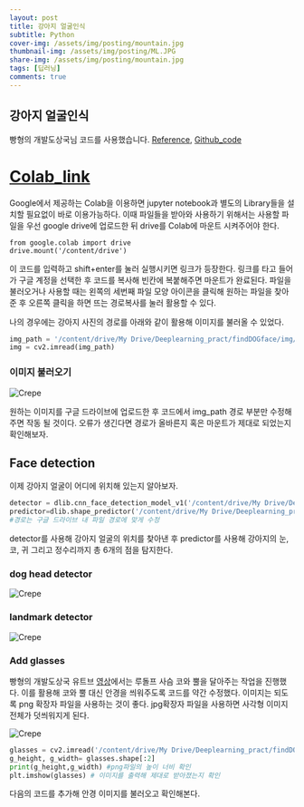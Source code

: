 ```yaml
---
layout: post
title: 강아지 얼굴인식
subtitle: Python
cover-img: /assets/img/posting/mountain.jpg
thumbnail-img: /assets/img/posting/ML.JPG
share-img: /assets/img/posting/mountain.jpg
tags: [딥러닝]
comments: true
---
```


## 강아지 얼굴인식

빵형의 개발도상국님 코드를 사용했습니다. [Reference](https://www.youtube.com/watch?v=yRH5by6IiEE&t=1s), [Github_code](https://github.com/kairess/dog_face_detector)
<br>

# [Colab_link](https://colab.research.google.com/notebooks/intro.ipynb)

Google에서 제공하는 Colab을 이용하면 jupyter notebook과 별도의 Library들을 설치할 필요없이 바로 이용가능하다. 이때 파일들을 받아와 사용하기 위해서는 사용할 파일을 우선 google drive에 업로드한 뒤 drive를 Colab에 마운트 시켜주어야 한다.

```
from google.colab import drive
drive.mount('/content/drive')
```

이 코드를 입력하고 shift+enter를 눌러 실행시키면 링크가 등장한다. 링크를 타고 들어가 구글 계정을 선택한 후 코드를 복사해 빈칸에 복붙해주면 마운트가 완료된다.
파일을 불러오거나 사용할 때는 왼쪽의 세번째 파일 모양 아이콘을 클릭해 원하는 파일을 찾아준 후 오른쪽 클릭을 하면 뜨는 경로복사를 눌러 활용할 수 있다.

나의 경우에는 강아지 사진의 경로를 아래와 같이 활용해 이미지를 불러올 수 있었다.

```python
img_path = '/content/drive/My Drive/Deeplearning_pract/findDOGface/img/31.jpg'
img = cv2.imread(img_path)
```

### 이미지 불러오기

![Crepe](https://imgur.com/uP9WzGi)

원하는 이미지를 구글 드라이브에 업로드한 후 코드에서 img_path 경로 부분만 수정해주면 작동 될 것이다. 오류가 생긴다면 경로가 올바른지 혹은 마운트가 제대로 되었는지 확인해보자.

## Face detection

이제 강아지 얼굴이 어디에 위치해 있는지 알아보자.

```python
detector = dlib.cnn_face_detection_model_v1('/content/drive/My Drive/Deeplearning_pract/findDOGface/dogHeadDetector.dat')
predictor=dlib.shape_predictor('/content/drive/My Drive/Deeplearning_pract/findDOGface/landmarkDetector.dat')
#경로는 구글 드라이브 내 파일 경로에 맞게 수정
```

detector를 사용해 강아지 얼굴의 위치를 찾아낸 후 predictor를 사용해 강아지의 눈,코, 귀 그리고 정수리까지 총 6개의 점을 탐지한다.

### dog head detector

![Crepe](https://imgur.com/ODPJaFI)

### landmark detector

![Crepe](https://imgur.com/z0BnFwd)

### Add glasses

빵형의 개발도상국 유트브 [영상](https://www.youtube.com/watch?v=yRH5by6IiEE&t=1s)에서는 루돌프 사슴 코와 뿔을 달아주는 작업을 진행했다. 이를 활용해 코와 뿔 대신 안경을 씌워주도록 코드를 약간 수정했다. 이미지는 되도록 png 확장자 파일을 사용하는 것이 좋다. jpg확장자 파일을 사용하면 사각형 이미지 전체가 덧씌워지게 된다.

![Crepe](https://imgur.com/xtQdojz)

```python
glasses = cv2.imread('/content/drive/My Drive/Deeplearning_pract/findDOGface/img/glasses2.png',  cv2.IMREAD_UNCHANGED)
g_height, g_width= glasses.shape[:2]
print(g_height,g_width) #png파일의 높이 너비 확인
plt.imshow(glasses) # 이미지를 출력해 제대로 받아졌는지 확인
```

다음의 코드를 추가해 안경 이미지를 불러오고 확인해본다.
